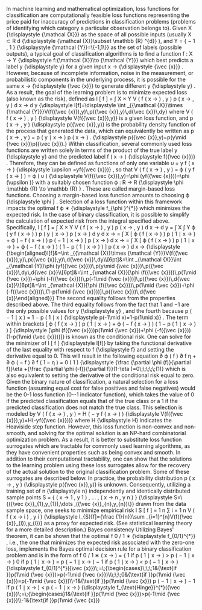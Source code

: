 In machine learning and mathematical optimization, loss functions for
classification are computationally feasible loss functions representing
the price paid for inaccuracy of predictions in classification problems
(problems of identifying which category a particular observation belongs
to). Given X {\\displaystyle {\\mathcal {X}}} as the space of all
possible inputs (usually X ⊂ R d {\\displaystyle {\\mathcal {X}}\\subset
\\mathbb {R} \^{d}} ), and Y = { − 1 , 1 } {\\displaystyle {\\mathcal
{Y}}=\\{-1,1\\}} as the set of labels (possible outputs), a typical goal
of classification algorithms is to find a function f : X → Y
{\\displaystyle f:{\\mathcal {X}}\\to {\\mathcal {Y}}} which best
predicts a label y {\\displaystyle y} for a given input x →
{\\displaystyle {\\vec {x}}} . However, because of incomplete
information, noise in the measurement, or probabilistic components in
the underlying process, it is possible for the same x → {\\displaystyle
{\\vec {x}}} to generate different y {\\displaystyle y} . As a result,
the goal of the learning problem is to minimize expected loss (also
known as the risk), defined as I \[ f \] = ∫ X × Y V ( f ( x → ) , y ) p
( x → , y ) d x → d y {\\displaystyle I\[f\]=\\displaystyle \\int
\_{{\\mathcal {X}}\\times {\\mathcal {Y}}}V(f({\\vec {x}}),y)\\,p({\\vec
{x}},y)\\,d{\\vec {x}}\\,dy} where V ( f ( x → ) , y ) {\\displaystyle
V(f({\\vec {x}}),y)} is a given loss function, and p ( x → , y )
{\\displaystyle p({\\vec {x}},y)} is the probability density function of
the process that generated the data, which can equivalently be written
as p ( x → , y ) = p ( y ∣ x → ) p ( x → ) . {\\displaystyle p({\\vec
{x}},y)=p(y\\mid {\\vec {x}})p({\\vec {x}}).} Within classification,
several commonly used loss functions are written solely in terms of the
product of the true label y {\\displaystyle y} and the predicted label f
( x → ) {\\displaystyle f({\\vec {x}})} . Therefore, they can be defined
as functions of only one variable υ = y f ( x → ) {\\displaystyle
\\upsilon =yf({\\vec {x}})} , so that V ( f ( x → ) , y ) = ϕ ( y f ( x
→ ) ) = ϕ ( υ ) {\\displaystyle V(f({\\vec {x}}),y)=\\phi (yf({\\vec
{x}}))=\\phi (\\upsilon )} with a suitably chosen function ϕ : R → R
{\\displaystyle \\phi :\\mathbb {R} \\to \\mathbb {R} } . These are
called margin-based loss functions. Choosing a margin-based loss
function amounts to choosing ϕ {\\displaystyle \\phi } . Selection of a
loss function within this framework impacts the optimal f ϕ ∗
{\\displaystyle f\_{\\phi }\^{\*}} which minimizes the expected risk. In
the case of binary classification, it is possible to simplify the
calculation of expected risk from the integral specified above.
Specifically, I \[ f \] = ∫ X × Y V ( f ( x → ) , y ) p ( x → , y ) d x
→ d y = ∫ X ∫ Y ϕ ( y f ( x → ) ) p ( y ∣ x → ) p ( x → ) d y d x → = ∫
X \[ ϕ ( f ( x → ) ) p ( 1 ∣ x → ) + ϕ ( − f ( x → ) ) p ( − 1 ∣ x → )
\] p ( x → ) d x → = ∫ X \[ ϕ ( f ( x → ) ) p ( 1 ∣ x → ) + ϕ ( − f ( x
→ ) ) ( 1 − p ( 1 ∣ x → ) ) \] p ( x → ) d x → {\\displaystyle
{\\begin{aligned}I\[f\]&=\\int \_{{\\mathcal {X}}\\times {\\mathcal
{Y}}}V(f({\\vec {x}}),y)\\,p({\\vec {x}},y)\\,d{\\vec
{x}}\\,dy\\\\\[6pt\]&=\\int \_{\\mathcal {X}}\\int \_{\\mathcal
{Y}}\\phi (yf({\\vec {x}}))\\,p(y\\mid {\\vec {x}})\\,p({\\vec
{x}})\\,dy\\,d{\\vec {x}}\\\\\[6pt\]&=\\int \_{\\mathcal {X}}\[\\phi
(f({\\vec {x}}))\\,p(1\\mid {\\vec {x}})+\\phi (-f({\\vec
{x}}))\\,p(-1\\mid {\\vec {x}})\]\\,p({\\vec {x}})\\,d{\\vec
{x}}\\\\\[6pt\]&=\\int \_{\\mathcal {X}}\[\\phi (f({\\vec
{x}}))\\,p(1\\mid {\\vec {x}})+\\phi (-f({\\vec {x}}))\\,(1-p(1\\mid
{\\vec {x}}))\]\\,p({\\vec {x}})\\,d{\\vec {x}}\\end{aligned}}} The
second equality follows from the properties described above. The third
equality follows from the fact that 1 and −1 are the only possible
values for y {\\displaystyle y} , and the fourth because p ( − 1 ∣ x ) =
1 − p ( 1 ∣ x ) {\\displaystyle p(-1\\mid x)=1-p(1\\mid x)} . The term
within brackets \[ ϕ ( f ( x → ) ) p ( 1 ∣ x → ) + ϕ ( − f ( x → ) ) ( 1
− p ( 1 ∣ x → ) ) \] {\\displaystyle \[\\phi (f({\\vec {x}}))p(1\\mid
{\\vec {x}})+\\phi (-f({\\vec {x}}))(1-p(1\\mid {\\vec {x}}))\]} is
known as the conditional risk. One can solve for the minimizer of I \[ f
\] {\\displaystyle I\[f\]} by taking the functional derivative of the
last equality with respect to f {\\displaystyle f} and setting the
derivative equal to 0. This will result in the following equation ∂ ϕ (
f ) ∂ f η + ∂ ϕ ( − f ) ∂ f ( 1 − η ) = 0 ( 1 ) {\\displaystyle {\\frac
{\\partial \\phi (f)}{\\partial f}}\\eta +{\\frac {\\partial \\phi
(-f)}{\\partial f}}(1-\\eta )=0\\;\\;\\;\\;\\;(1)} which is also
equivalent to setting the derivative of the conditional risk equal to
zero. Given the binary nature of classification, a natural selection for
a loss function (assuming equal cost for false positives and false
negatives) would be the 0-1 loss function (0--1 indicator function),
which takes the value of 0 if the predicted classification equals that
of the true class or a 1 if the predicted classification does not match
the true class. This selection is modeled by V ( f ( x → ) , y ) = H ( −
y f ( x → ) ) {\\displaystyle V(f({\\vec {x}}),y)=H(-yf({\\vec {x}}))}
where H {\\displaystyle H} indicates the Heaviside step function.
However, this loss function is non-convex and non-smooth, and solving
for the optimal solution is an NP-hard combinatorial optimization
problem. As a result, it is better to substitute loss function
surrogates which are tractable for commonly used learning algorithms, as
they have convenient properties such as being convex and smooth. In
addition to their computational tractability, one can show that the
solutions to the learning problem using these loss surrogates allow for
the recovery of the actual solution to the original classification
problem. Some of these surrogates are described below. In practice, the
probability distribution p ( x → , y ) {\\displaystyle p({\\vec {x}},y)}
is unknown. Consequently, utilizing a training set of n {\\displaystyle
n} independently and identically distributed sample points S = { ( x → 1
, y 1 ) , ... , ( x → n , y n ) } {\\displaystyle S=\\{({\\vec
{x}}\_{1},y\_{1}),\\dots ,({\\vec {x}}\_{n},y\_{n})\\}} drawn from the
data sample space, one seeks to minimize empirical risk I S \[ f \] = 1
n ∑ i = 1 n V ( f ( x → i ) , y i ) {\\displaystyle I\_{S}\[f\]={\\frac
{1}{n}}\\sum \_{i=1}\^{n}V(f({\\vec {x}}\_{i}),y\_{i})} as a proxy for
expected risk. (See statistical learning theory for a more detailed
description.) Bayes consistency Utilizing Bayes\' theorem, it can be
shown that the optimal f 0 / 1 ∗ {\\displaystyle f\_{0/1}\^{\*}} , i.e.,
the one that minimizes the expected risk associated with the zero-one
loss, implements the Bayes optimal decision rule for a binary
classification problem and is in the form of f 0 / 1 ∗ ( x → ) = { 1 if
p ( 1 ∣ x → ) \> p ( − 1 ∣ x → ) 0 if p ( 1 ∣ x → ) = p ( − 1 ∣ x → ) −
1 if p ( 1 ∣ x → ) \< p ( − 1 ∣ x → ) {\\displaystyle
f\_{0/1}\^{\*}({\\vec {x}})\\;=\\;{\\begin{cases}\\;\\;\\;1&{\\text{if
}}p(1\\mid {\\vec {x}})\>p(-1\\mid {\\vec {x}})\\\\\\;\\;\\;0&{\\text{if
}}p(1\\mid {\\vec {x}})=p(-1\\mid {\\vec {x}})\\\\-1&{\\text{if
}}p(1\\mid {\\vec {x}}) p ( − 1 ∣ x → ) − 1 if p ( 1 ∣ x → ) \< p ( − 1
∣ x → ) {\\displaystyle f\_{\\text{Hinge}}\^{\*}({\\vec
{x}})\\;=\\;{\\begin{cases}1&{\\text{if }}p(1\\mid {\\vec
{x}})\>p(-1\\mid {\\vec {x}})\\\\-1&{\\text{if }}p(1\\mid {\\vec {x}})
